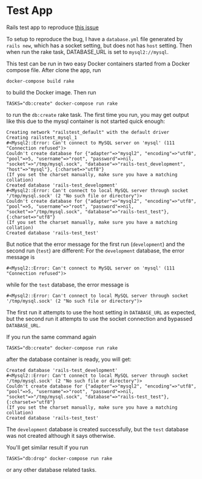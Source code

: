 # Test App

Rails test app to reproduce [this issue](https://github.com/rails/rails/issues/28827)

To setup to reproduce the bug, I have a `database.yml` file generated by `rails new`, which has a socket setting, but does
not has `host` setting.  Then when run the rake task, DATABASE_URL is set to `mysql2://mysql`.

This test can be run in two easy Docker containers started from a Docker compose file.  After clone the app, run

    docker-compose build rake

to build the Docker image.  Then run

    TASKS="db:create" docker-compose run rake

to run the `db:create` rake task.  The first time you run, you may get output like this due to the mysql container is not started quick enough:

```
Creating network "railstest_default" with the default driver
Creating railstest_mysql_1
#<Mysql2::Error: Can't connect to MySQL server on 'mysql' (111 "Connection refused")>
Couldn't create database for {"adapter"=>"mysql2", "encoding"=>"utf8", "pool"=>5, "username"=>"root", "password"=>nil, "socket"=>"/tmp/mysql.sock", "database"=>"rails-test_development", "host"=>"mysql"}, {:charset=>"utf8"}
(If you set the charset manually, make sure you have a matching collation)
Created database 'rails-test_development'
#<Mysql2::Error: Can't connect to local MySQL server through socket '/tmp/mysql.sock' (2 "No such file or directory")>
Couldn't create database for {"adapter"=>"mysql2", "encoding"=>"utf8", "pool"=>5, "username"=>"root", "password"=>nil, "socket"=>"/tmp/mysql.sock", "database"=>"rails-test_test"}, {:charset=>"utf8"}
(If you set the charset manually, make sure you have a matching collation)
Created database 'rails-test_test'
```

But notice that the error message for the first run (`development`) and the second run (`test`) are different: For the `development` database, the error message is

    #<Mysql2::Error: Can't connect to MySQL server on 'mysql' (111 "Connection refused")>

while for the `test` database, the error message is

    #<Mysql2::Error: Can't connect to local MySQL server through socket '/tmp/mysql.sock' (2 "No such file or directory")>

The first run it attempts to use the host setting in `DATABASE_URL` as expected, but the second run it attempts to use the socket connection and bypassed `DATABASE_URL`.

If you run the same command again

    TASKS="db:create" docker-compose run rake

after the database container is ready, you will get:

```
Created database 'rails-test_development'
#<Mysql2::Error: Can't connect to local MySQL server through socket '/tmp/mysql.sock' (2 "No such file or directory")>
Couldn't create database for {"adapter"=>"mysql2", "encoding"=>"utf8", "pool"=>5, "username"=>"root", "password"=>nil, "socket"=>"/tmp/mysql.sock", "database"=>"rails-test_test"}, {:charset=>"utf8"}
(If you set the charset manually, make sure you have a matching collation)
Created database 'rails-test_test'
```

The `development` database is created successfully, but the `test` database was not created although it says otherwise.

You'll get similar result if you run

    TASKS="db:drop" docker-compose run rake

or any other database related tasks.
